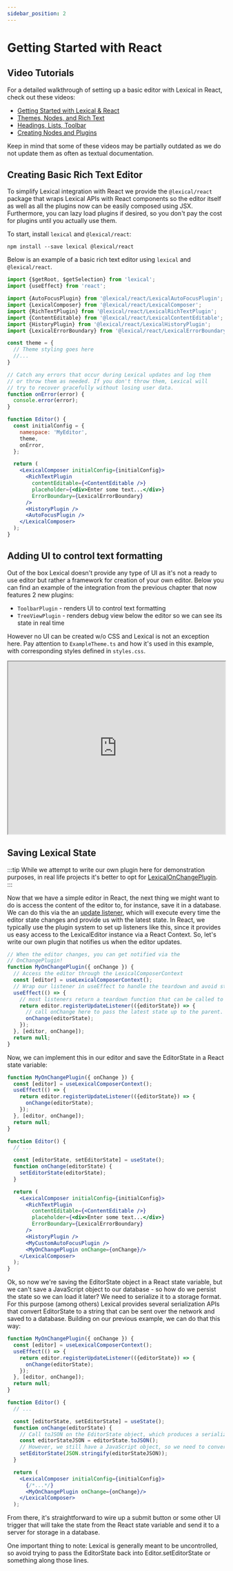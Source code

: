 ```yaml
---
sidebar_position: 2
---
```


# Getting Started with React

## Video Tutorials

For a detailed walkthrough of setting up a basic editor with Lexical in React, check out these videos:

* [Getting Started with Lexical & React](https://www.youtube.com/watch?v=qIqxvk2qcmo)
* [Themes, Nodes, and Rich Text](https://www.youtube.com/watch?v=pIBUFYd9zJY)
* [Headings, Lists, Toolbar](https://www.youtube.com/watch?v=5sRh_WXw0WI)
* [Creating Nodes and Plugins](https://www.youtube.com/watch?v=abZNazybzvs)

Keep in mind that some of these videos may be partially outdated as we do not update them as often as textual documentation.

## Creating Basic Rich Text Editor

To simplify Lexical integration with React we provide the `@lexical/react` package that wraps Lexical APIs with React components so the editor itself as well as all the plugins now can be easily composed using JSX.
Furthermore, you can lazy load plugins if desired, so you don't pay the cost for plugins until you actually use them.

To start, install `lexical` and `@lexical/react`:

```
npm install --save lexical @lexical/react
```

Below is an example of a basic rich text editor using `lexical` and `@lexical/react`.

```jsx
import {$getRoot, $getSelection} from 'lexical';
import {useEffect} from 'react';

import {AutoFocusPlugin} from '@lexical/react/LexicalAutoFocusPlugin';
import {LexicalComposer} from '@lexical/react/LexicalComposer';
import {RichTextPlugin} from '@lexical/react/LexicalRichTextPlugin';
import {ContentEditable} from '@lexical/react/LexicalContentEditable';
import {HistoryPlugin} from '@lexical/react/LexicalHistoryPlugin';
import {LexicalErrorBoundary} from '@lexical/react/LexicalErrorBoundary';

const theme = {
  // Theme styling goes here
  //...
}

// Catch any errors that occur during Lexical updates and log them
// or throw them as needed. If you don't throw them, Lexical will
// try to recover gracefully without losing user data.
function onError(error) {
  console.error(error);
}

function Editor() {
  const initialConfig = {
    namespace: 'MyEditor',
    theme,
    onError,
  };

  return (
    <LexicalComposer initialConfig={initialConfig}>
      <RichTextPlugin
        contentEditable={<ContentEditable />}
        placeholder={<div>Enter some text...</div>}
        ErrorBoundary={LexicalErrorBoundary}
      />
      <HistoryPlugin />
      <AutoFocusPlugin />
    </LexicalComposer>
  );
}
```

## Adding UI to control text formatting

Out of the box Lexical doesn't provide any type of UI as it's not a ready to use editor but rather a framework for creation of your own editor.
Below you can find an example of the integration from the previous chapter that now features 2 new plugins:
- `ToolbarPlugin` - renders UI to control text formatting
- `TreeViewPlugin` - renders debug view below the editor so we can see its state in real time

However no UI can be created w/o CSS and Lexical is not an exception here. Pay attention to `ExampleTheme.ts` and how it's used in this example, with corresponding styles defined in `styles.css`.

<iframe width="100%" height="400" src="https://stackblitz.com/github/facebook/lexical/tree/main/examples/react-rich?embed=1&file=src%2FApp.tsx&terminalHeight=0&ctl=0&hideExplorer=1" sandbox="allow-forms allow-modals allow-popups allow-popups-to-escape-sandbox allow-presentation allow-same-origin allow-scripts"></iframe>


## Saving Lexical State

:::tip
While we attempt to write our own plugin here for demonstration purposes, in real life projects it's better to opt for [LexicalOnChangePlugin](/docs/react/plugins#lexicalonchangeplugin).
:::

Now that we have a simple editor in React, the next thing we might want to do is access the content of the editor to, for instance,
save it in a database. We can do this via the an [update listener](https://lexical.dev/docs/concepts/listeners#registerupdatelistener), which will execute every time the editor state changes and provide us with the latest state. In React, we typically use the plugin system to set up listeners like this, since it provides us easy access to the LexicalEditor instance via a React Context. So, let's write our own plugin that notifies us when the editor updates.

```jsx
// When the editor changes, you can get notified via the
// OnChangePlugin!
function MyOnChangePlugin({ onChange }) {
  // Access the editor through the LexicalComposerContext
  const [editor] = useLexicalComposerContext();
  // Wrap our listener in useEffect to handle the teardown and avoid stale references.
  useEffect(() => {
    // most listeners return a teardown function that can be called to clean them up.
    return editor.registerUpdateListener(({editorState}) => {
      // call onChange here to pass the latest state up to the parent.
      onChange(editorState);
    });
  }, [editor, onChange]);
  return null;
}
```

Now, we can implement this in our editor and save the EditorState in a React state variable:

```jsx
function MyOnChangePlugin({ onChange }) {
  const [editor] = useLexicalComposerContext();
  useEffect(() => {
    return editor.registerUpdateListener(({editorState}) => {
      onChange(editorState);
    });
  }, [editor, onChange]);
  return null;
}

function Editor() {
  // ...

  const [editorState, setEditorState] = useState();
  function onChange(editorState) {
    setEditorState(editorState);
  }

  return (
    <LexicalComposer initialConfig={initialConfig}>
      <RichTextPlugin
        contentEditable={<ContentEditable />}
        placeholder={<div>Enter some text...</div>}
        ErrorBoundary={LexicalErrorBoundary}
      />
      <HistoryPlugin />
      <MyCustomAutoFocusPlugin />
      <MyOnChangePlugin onChange={onChange}/>
    </LexicalComposer>
  );
}

```
Ok, so now we're saving the EditorState object in a React state variable, but we can't save a JavaScript object to our database - so how do we persist the state so we can load it later? We need to serialize it to a storage format. For this purpose (among others) Lexical provides several serialization APIs that convert EditorState to a string that can be sent over the network and saved to a database. Building on our previous example, we can do that this way:

```jsx
function MyOnChangePlugin({ onChange }) {
  const [editor] = useLexicalComposerContext();
  useEffect(() => {
    return editor.registerUpdateListener(({editorState}) => {
      onChange(editorState);
    });
  }, [editor, onChange]);
  return null;
}

function Editor() {
  // ...

  const [editorState, setEditorState] = useState();
  function onChange(editorState) {
    // Call toJSON on the EditorState object, which produces a serialization safe string
    const editorStateJSON = editorState.toJSON();
    // However, we still have a JavaScript object, so we need to convert it to an actual string with JSON.stringify
    setEditorState(JSON.stringify(editorStateJSON));
  }

  return (
    <LexicalComposer initialConfig={initialConfig}>
      {/*...*/}
      <MyOnChangePlugin onChange={onChange}/>
    </LexicalComposer>
  );

```

From there, it's straightforward to wire up a submit button or some other UI trigger that will take the state from the React state variable and send it to a server for storage in a database.

One important thing to note: Lexical is generally meant to be uncontrolled, so avoid trying to pass the EditorState back into Editor.setEditorState or something along those lines.
